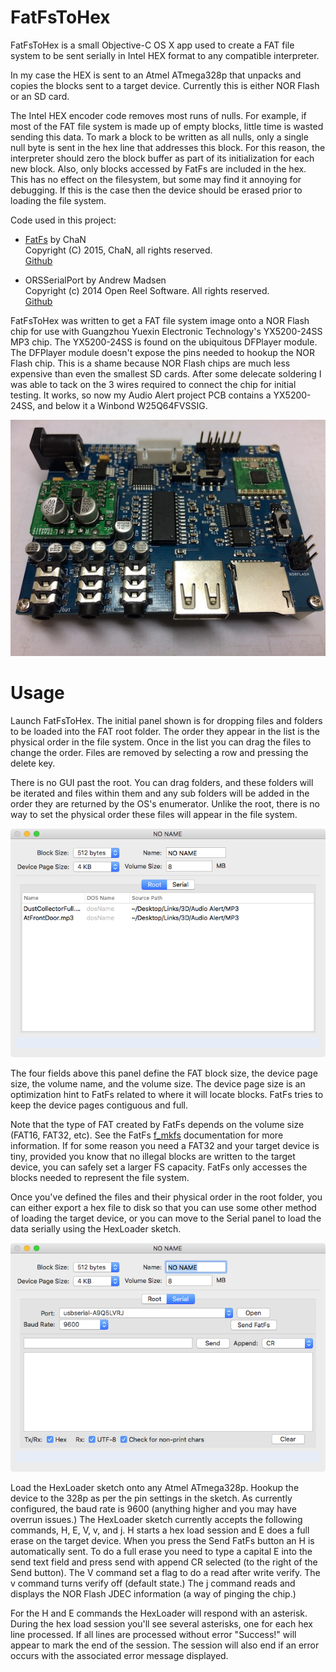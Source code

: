 # FatFsToHex

FatFsToHex is a small Objective-C OS X app used to create a FAT file system to be sent serially in Intel HEX format to any compatible interpreter.

In my case the HEX is sent to an Atmel ATmega328p that unpacks and copies the blocks sent to a target device.  Currently this is either NOR Flash or an SD card.

The Intel HEX encoder code removes most runs of nulls.  For example, if most of the FAT file system is made up of empty blocks, little time is wasted sending this data.  To mark a block to be written as all nulls, only a single null byte is sent in the hex line that addresses this block. For this reason, the interpreter should zero the block buffer as part of its initialization for each new block.  Also, only blocks accessed by FatFs are included in the hex.  This has no effect on the filesystem, but some may find it annoying for debugging.  If this is the case then the device should be erased prior to loading the file system.

Code used in this project:
* [FatFs](http://elm-chan.org/fsw/ff/00index_e.html) by ChaN  
	Copyright (C) 2015, ChaN, all rights reserved.  
	[Github](https://github.com/abbrev/fatfs)  

* ORSSerialPort by Andrew Madsen  
	Copyright (c) 2014 Open Reel Software. All rights reserved.  
	[Github](https://github.com/armadsen/ORSSerialPort)  

FatFsToHex was written to get a FAT file system image onto a NOR Flash chip for use with Guangzhou Yuexin Electronic Technology's YX5200-24SS MP3 chip.  The YX5200-24SS is found on the ubiquitous DFPlayer module.  The DFPlayer module doesn't expose the pins needed to hookup the NOR Flash chip.  This is a shame because NOR Flash chips are much less expensive than even the smallest SD cards.  After some delecate soldering I was able to tack on the 3 wires required to connect the chip for initial testing.  It works, so now my Audio Alert project PCB contains a YX5200-24SS, and below it a Winbond W25Q64FVSSIG.

![Image](AudioAlertPCB.jpg)

# Usage
   
Launch FatFsToHex.  The initial panel shown is for dropping files and folders to be loaded into the FAT root folder.  The order they appear in the list is the physical order in the file system.  Once in the list you can drag the files to change the order.  Files are removed by selecting a row and pressing the delete key.

There is no GUI past the root.  You can drag folders, and these folders will be iterated and files within them and any sub folders will be added in the order they are returned by the OS's enumerator.  Unlike the root, there is no way to set the physical order these files will appear in the file system.

![Image](RootPanel.png)

The four fields above this panel define the FAT block size, the device page size, the volume name, and the volume size.  The device page size is an optimization hint to FatFs related to where it will locate blocks.  FatFs tries to keep the device pages contiguous and full.

Note that the type of FAT created by FatFs depends on the volume size (FAT16, FAT32, etc).  See the FatFs [f_mkfs](http://elm-chan.org/fsw/ff/doc/mkfs.html) documentation for more information.  If for some reason you need a FAT32 and your target device is tiny, provided you know that no illegal blocks are written to the target device, you can safely set a larger FS capacity.  FatFs only accesses the blocks needed to represent the file system.

Once you've defined the files and their physical order in the root folder, you can either export a hex file to disk so that you can use some other method of loading the  target device, or you can move to the Serial panel to load the data serially using the HexLoader sketch. 

![Image](SerialPanel.png)

Load the HexLoader sketch onto any Atmel ATmega328p.  Hookup the device to the 328p as per the pin settings in the sketch.  As currently configured, the baud rate is 9600 (anything higher and you may have overrun issues.)  The HexLoader sketch currently accepts the following commands, H, E, V, v, and j.  H starts a hex load session and E does a full erase on the target device.  When you press the Send FatFs button an H is automatically sent.  To do a full erase you need to type a capital E into the send text field and press send with append CR selected (to the right of the Send button).  The V command set a flag to do a read after write verify.  The v command turns verify off (default state.)  The j command reads and displays the NOR Flash JDEC information (a way of pinging the chip.)

For the H and E commands the HexLoader will respond with an asterisk.  During the hex load session you'll see several asterisks, one for each hex line processed.  If all lines are processed without error "Success!" will appear to mark the end of the session.  The session will also end if an error occurs with the associated error message displayed.

